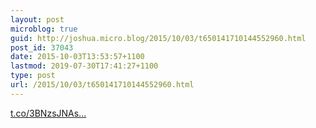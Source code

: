 ```yaml
---
layout: post
microblog: true
guid: http://joshua.micro.blog/2015/10/03/t650141710144552960.html
post_id: 37043
date: 2015-10-03T13:53:57+1100
lastmod: 2019-07-30T17:41:27+1100
type: post
url: /2015/10/03/t650141710144552960.html
---
```

[t.co/3BNzsJNAs...](http://t.co/3BNzsJNAsg)

